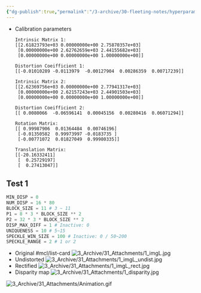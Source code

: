 ```yaml
---
{"dg-publish":true,"permalink":"/3-archive/30-fleeting-notes/hyperparameter-tunning/","tags":["Project/Stereo2PCD"],"noteIcon":"","created":"2024-08-05"}
---
```


- Calibration parameters
	```
	Intrinsic Matrix 1:
	[[2.61823793e+03 0.00000000e+00 2.75870357e+03]
	 [0.00000000e+00 2.62762659e+03 2.44155682e+03]
	 [0.00000000e+00 0.00000000e+00 1.00000000e+00]]
	
	Distortion Coeifficient 1: 
	[[-0.01010289 -0.0113979  -0.00127904  0.00286359  0.00717239]]
	
	Intrinsic Matrix 2: 
	[[2.62369756e+03 0.00000000e+00 2.77941317e+03]
	 [0.00000000e+00 2.62157243e+03 2.44901503e+03]
	 [0.00000000e+00 0.00000000e+00 1.00000000e+00]]
	
	Distortion Coeifficient 2: 
	[[ 0.0080066  -0.06596141  0.00045156  0.00280416  0.06071294]]
	
	Rotation Matrix: 
	[[ 0.99987906  0.01364484  0.00746196]
	 [-0.01350582  0.99973997 -0.0183735 ]
	 [-0.00771072  0.01827049  0.99980335]]
	
	Translation Matrix: 
	[[-20.16332411]
	 [  0.25729197]
	 [  0.27413047]]
	```

## Test 1
```python
MIN_DISP = 0
NUM_DISP = 16 * 80
BLOCK_SIZE = 11 # 3 ~ 11
P1 = 8 * 3 * BLOCK_SIZE ** 2
P2 = 32 * 3 * BLOCK_SIZE ** 2
DISP_MAX_DIFF = 1 # Inactive: 0
UNIQUENESS = 10 # 5~15
SPECKLE_WIN_SIZE = 100 # Inactive: 0 / 50~200
SPECKLE_RANGE = 2 # 1 or 2
```

- Original #mcl/list-card
  ![3_Archive/31_Attachments/1_imgL.jpg](/img/user/3_Archive/31_Attachments/1_imgL.jpg)
- Undistorted
  ![3_Archive/31_Attachments/1_imgL_undist.jpg](/img/user/3_Archive/31_Attachments/1_imgL_undist.jpg)
- Rectified
  ![3_Archive/31_Attachments/1_imgL_rect.jpg](/img/user/3_Archive/31_Attachments/1_imgL_rect.jpg)
- Disparity map
	![3_Archive/31_Attachments/1_disparity.jpg](/img/user/3_Archive/31_Attachments/1_disparity.jpg)


![3_Archive/31_Attachments/Animation.gif](/img/user/3_Archive/31_Attachments/Animation.gif)